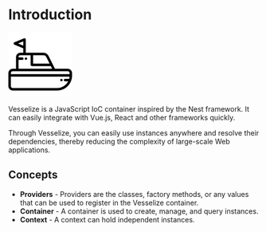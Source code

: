 # Introduction

![logo](/images/logo.png)

Vesselize is a JavaScript IoC container inspired by the Nest framework. It can easily integrate with Vue.js, React and other frameworks quickly.

Through Vesselize, you can easily use instances anywhere and resolve their dependencies, thereby reducing the complexity of large-scale Web applications.

## Concepts

- **Providers** - Providers are the classes, factory methods, or any values that can be used to register in the Vesselize container.
- **Container** - A container is used to create, manage, and query instances.
- **Context** - A context can hold independent instances.
